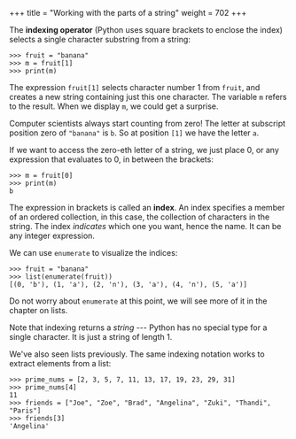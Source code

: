 +++
title = "Working with the parts of a string"
weight = 702
+++

The **indexing operator** (Python uses square brackets to enclose the index) 
selects a single character substring from a string:

```
>>> fruit = "banana"
>>> m = fruit[1]
>>> print(m)
```
        
The expression ```fruit[1]``` selects character number 1 from ```fruit```, and creates a new
string containing just this one character. The variable ```m``` refers to the result. 
When we display ```m```, we could get a surprise. 

Computer scientists always start counting from zero! 
The letter at subscript position zero of ``"banana"`` is ``b``.  So at
position ``[1]`` we have the letter ``a``.

If we want to access the zero-eth letter of a string, we just place 0,
or any expression that evaluates to 0, in between the brackets:
```
>>> m = fruit[0]
>>> print(m)
b
```

The expression in brackets is called an **index**. An index specifies a member
of an ordered collection, in this case, the collection of characters in the string. The index
*indicates* which one you want, hence the name. It can be any integer
expression.

We can use ```enumerate``` to visualize the indices:

```
>>> fruit = "banana"
>>> list(enumerate(fruit))
[(0, 'b'), (1, 'a'), (2, 'n'), (3, 'a'), (4, 'n'), (5, 'a')]
```

Do not worry about ```enumerate``` at this point, we will see more of it
in the chapter on lists.

Note that indexing returns a *string* --- Python has no special type for a single character.
It is just a string of length 1.

We've also seen lists previously.  The same indexing notation works to extract elements from
a list: 
```
>>> prime_nums = [2, 3, 5, 7, 11, 13, 17, 19, 23, 29, 31]
>>> prime_nums[4]
11
>>> friends = ["Joe", "Zoe", "Brad", "Angelina", "Zuki", "Thandi", "Paris"]
>>> friends[3]
'Angelina'
```